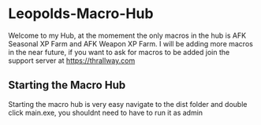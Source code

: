 # Leopolds-Macro-Hub
Welcome to my Hub, at the momement the only macros in the hub is AFK Seasonal XP Farm and AFK Weapon XP Farm.
I will be adding more macros in the near future, if you want to ask for macros to be added join the support server at https://thrallway.com

## Starting the Macro Hub
Starting the macro hub is very easy navigate to the dist folder and double click main.exe, you shouldnt need to have to run it as admin
